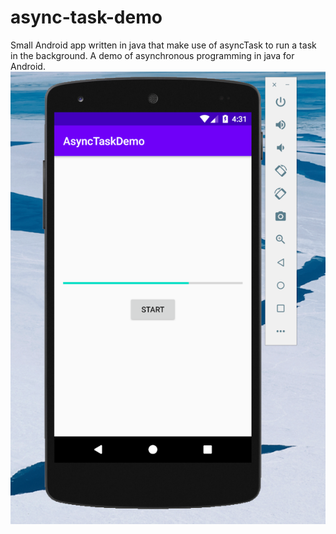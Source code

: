 # async-task-demo

Small Android app written in java that make use of asyncTask to run a task in the background. A demo of asynchronous programming in java for Android.
![screenshoot](images/screenshot.png)
